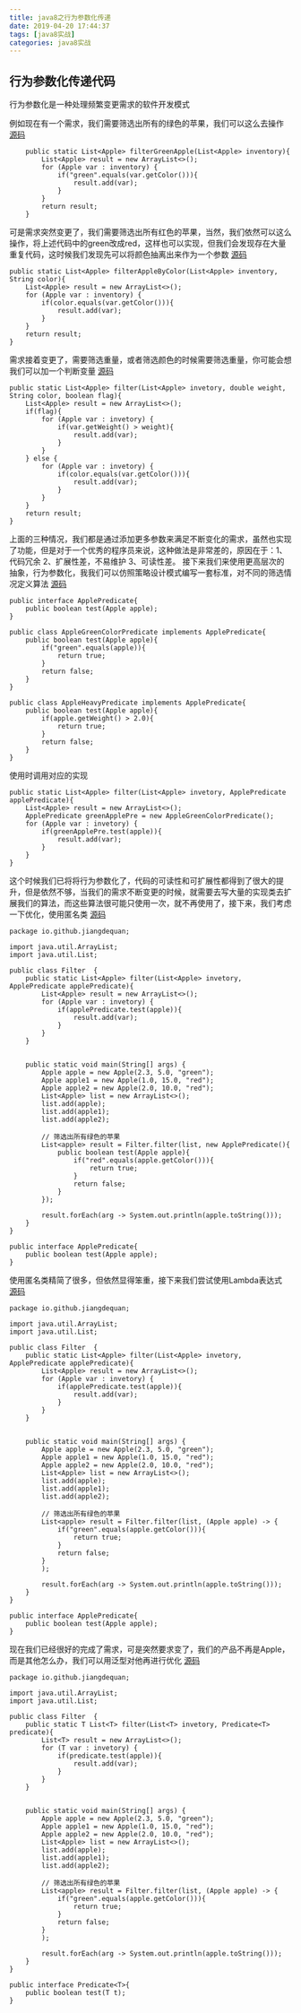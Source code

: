 ```yaml
---
title: java8之行为参数化传递
date: 2019-04-20 17:44:37
tags: [java8实战]
categories: java8实战
---
```


## 行为参数化传递代码
行为参数化是一种处理频繁变更需求的软件开发模式

例如现在有一个需求，我们需要筛选出所有的绿色的苹果，我们可以这么去操作
[源码](https://gitee.com/missj/java8_actual_combat/tree/master/通过行为参数化传递代码/chapter2_1)
```
    public static List<Apple> filterGreenApple(List<Apple> inventory){
        List<Apple> result = new ArrayList<>();
        for (Apple var : inventory) {
            if("green".equals(var.getColor())){
                result.add(var);
            }
        }
        return result;
    }
```
<!-- more -->
可是需求突然变更了，我们需要筛选出所有红色的苹果，当然，我们依然可以这么操作，将上述代码中的green改成red，这样也可以实现，但我们会发现存在大量重复代码，这时候我们发现先可以将颜色抽离出来作为一个参数
[源码](https://gitee.com/missj/java8_actual_combat/tree/master/通过行为参数化传递代码/chapter2_2)
```
public static List<Apple> filterAppleByColor(List<Apple> inventory, String color){
    List<Apple> result = new ArrayList<>();
    for (Apple var : inventory) {
        if(color.equals(var.getColor())){
            result.add(var);
        }
    }
    return result;
}
```
需求接着变更了，需要筛选重量，或者筛选颜色的时候需要筛选重量，你可能会想我们可以加一个判断变量
[源码](https://gitee.com/missj/java8_actual_combat/tree/master/通过行为参数化传递代码/chapter2_3)
```
public static List<Apple> filter(List<Apple> invetory, double weight, String color, boolean flag){
    List<Apple> result = new ArrayList<>();
    if(flag){
        for (Apple var : invetory) {
            if(var.getWeight() > weight){
                result.add(var);
            }
        }
    } else {
        for (Apple var : invetory) {
            if(color.equals(var.getColor())){
                result.add(var);
            }
        }
    }
    return result;
}
```
上面的三种情况，我们都是通过添加更多参数来满足不断变化的需求，虽然也实现了功能，但是对于一个优秀的程序员来说，这种做法是非常差的，原因在于：1、代码冗余 2、扩展性差，不易维护 3、可读性差。
接下来我们来使用更高层次的抽象，行为参数化，我我们可以仿照策略设计模式编写一套标准，对不同的筛选情况定义算法
[源码](https://gitee.com/missj/java8_actual_combat/tree/master/通过行为参数化传递代码/chapter2_4)
```
public interface ApplePredicate{
    public boolean test(Apple apple);
}

public class AppleGreenColorPredicate implements ApplePredicate{
    public boolean test(Apple apple){
        if("green".equals(apple)){
            return true;
        }
        return false;
    }
}

public class AppleHeavyPredicate implements ApplePredicate{
    public boolean test(Apple apple){
        if(apple.getWeight() > 2.0){
            return true;
        }
        return false;
    }
}
```
使用时调用对应的实现
```
public static List<Apple> filter(List<Apple> invetory, ApplePredicate applePredicate){
    List<Apple> result = new ArrayList<>();
    ApplePredicate greenApplePre = new AppleGreenColorPredicate();
    for (Apple var : invetory) {
        if(greenApplePre.test(apple)){
            result.add(var);
        }
    }
}
```
这个时候我们已将将行为参数化了，代码的可读性和可扩展性都得到了很大的提升，但是依然不够，当我们的需求不断变更的时候，就需要去写大量的实现类去扩展我们的算法，而这些算法很可能只使用一次，就不再使用了，接下来，我们考虑一下优化，使用匿名类
[源码](https://gitee.com/missj/java8_actual_combat/tree/master/通过行为参数化传递代码/chapter2_5)
```
package io.github.jiangdequan;

import java.util.ArrayList;
import java.util.List;

public class Filter  {
    public static List<Apple> filter(List<Apple> invetory, ApplePredicate applePredicate){
        List<Apple> result = new ArrayList<>();
        for (Apple var : invetory) {
            if(applePredicate.test(apple)){
                result.add(var);
            }
        }
    }


    public static void main(String[] args) {
        Apple apple = new Apple(2.3, 5.0, "green");
        Apple apple1 = new Apple(1.0, 15.0, "red");
        Apple apple2 = new Apple(2.0, 10.0, "red");
        List<Apple> list = new ArrayList<>();
        list.add(apple);
        list.add(apple1);
        list.add(apple2);

        // 筛选出所有绿色的苹果
        List<apple> result = Filter.filter(list, new ApplePredicate(){
            public boolean test(Apple apple){
                if("red".equals(apple.getColor())){
                    return true;
                }
                return false;
            }
        });

        result.forEach(arg -> System.out.println(apple.toString()));
    }
}

public interface ApplePredicate{
    public boolean test(Apple apple);
}
```
使用匿名类精简了很多，但依然显得笨重，接下来我们尝试使用Lambda表达式
[源码](https://gitee.com/missj/java8_actual_combat/tree/master/通过行为参数化传递代码/chapter2_6)
```
package io.github.jiangdequan;

import java.util.ArrayList;
import java.util.List;

public class Filter  {
    public static List<Apple> filter(List<Apple> invetory, ApplePredicate applePredicate){
        List<Apple> result = new ArrayList<>();
        for (Apple var : invetory) {
            if(applePredicate.test(apple)){
                result.add(var);
            }
        }
    }


    public static void main(String[] args) {
        Apple apple = new Apple(2.3, 5.0, "green");
        Apple apple1 = new Apple(1.0, 15.0, "red");
        Apple apple2 = new Apple(2.0, 10.0, "red");
        List<Apple> list = new ArrayList<>();
        list.add(apple);
        list.add(apple1);
        list.add(apple2);

        // 筛选出所有绿色的苹果
        List<apple> result = Filter.filter(list, (Apple apple) -> {
            if("green".equals(apple.getColor())){
                return true;
            }
            return false;
        }
        );

        result.forEach(arg -> System.out.println(apple.toString()));
    }
}

public interface ApplePredicate{
    public boolean test(Apple apple);
}
```
现在我们已经很好的完成了需求，可是突然要求变了，我们的产品不再是Apple，而是其他怎么办，我们可以用泛型对他再进行优化
[源码](https://gitee.com/missj/java8_actual_combat/tree/master/通过行为参数化传递代码/chapter2_7)
```
package io.github.jiangdequan;

import java.util.ArrayList;
import java.util.List;

public class Filter  {
    public static T List<T> filter(List<T> invetory, Predicate<T> predicate){
        List<T> result = new ArrayList<>();
        for (T var : invetory) {
            if(predicate.test(apple)){
                result.add(var);
            }
        }
    }


    public static void main(String[] args) {
        Apple apple = new Apple(2.3, 5.0, "green");
        Apple apple1 = new Apple(1.0, 15.0, "red");
        Apple apple2 = new Apple(2.0, 10.0, "red");
        List<Apple> list = new ArrayList<>();
        list.add(apple);
        list.add(apple1);
        list.add(apple2);

        // 筛选出所有绿色的苹果
        List<apple> result = Filter.filter(list, (Apple apple) -> {
            if("green".equals(apple.getColor())){
                return true;
            }
            return false;
        }
        );

        result.forEach(arg -> System.out.println(apple.toString()));
    }
}

public interface Predicate<T>{
    public boolean test(T t);
}
```
